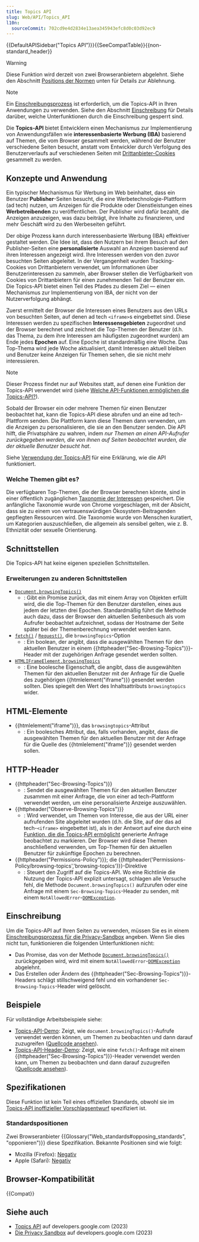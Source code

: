 ```yaml
---
title: Topics API
slug: Web/API/Topics_API
l10n:
  sourceCommit: 702cd9e4d2834e13aea345943efc8d0c03d92ec9
---
```


{{DefaultAPISidebar("Topics API")}}{{SeeCompatTable}}{{non-standard_header}}

> [!WARNING]
> Diese Funktion wird derzeit von zwei Browseranbietern abgelehnt. Siehe den Abschnitt [Positions der Normen](#standardspositionen) unten für Details zur Ablehnung.

> [!NOTE]
> Ein [Einschreibungsprozess](/de/docs/Web/Privacy/Guides/Privacy_sandbox/Enrollment) ist erforderlich, um die Topics-API in Ihren Anwendungen zu verwenden. Siehe den Abschnitt [Einschreibung](#einschreibung) für Details darüber, welche Unterfunktionen durch die Einschreibung gesperrt sind.

Die **Topics-API** bietet Entwicklern einen Mechanismus zur Implementierung von Anwendungsfällen wie **interessenbasierte Werbung (IBA)** basierend auf Themen, die vom Browser gesammelt werden, während der Benutzer verschiedene Seiten besucht, anstatt vom Entwickler durch Verfolgung des Benutzerverlaufs auf verschiedenen Seiten mit [Drittanbieter-Cookies](/de/docs/Web/Privacy/Guides/Third-party_cookies) gesammelt zu werden.

## Konzepte und Anwendung

Ein typischer Mechanismus für Werbung im Web beinhaltet, dass ein Benutzer **Publisher**-Seiten besucht, die eine Werbetechnologie-Plattform (ad tech) nutzen, um Anzeigen für die Produkte oder Dienstleistungen eines **Werbetreibenden** zu veröffentlichen. Der Publisher wird dafür bezahlt, die Anzeigen anzuzeigen, was dazu beiträgt, ihre Inhalte zu finanzieren, und mehr Geschäft wird zu den Werbeseiten geführt.

Der obige Prozess kann durch interessenbasierte Werbung (IBA) effektiver gestaltet werden. Die Idee ist, dass den Nutzern bei ihrem Besuch auf den Publisher-Seiten eine **personalisierte** Auswahl an Anzeigen basierend auf ihren Interessen angezeigt wird. Ihre Interessen werden von den zuvor besuchten Seiten abgeleitet. In der Vergangenheit wurden Tracking-Cookies von Drittanbietern verwendet, um Informationen über Benutzerinteressen zu sammeln, aber Browser stellen die Verfügbarkeit von Cookies von Drittanbietern für einen zunehmenden Teil der Benutzer ein. Die Topics-API bietet einen Teil des Pfades zu diesem Ziel — einen Mechanismus zur Implementierung von IBA, der nicht von der Nutzerverfolgung abhängt.

Zuerst ermittelt der Browser die Interessen eines Benutzers aus den URLs von besuchten Seiten, auf denen ad tech `<iframe>`s eingebettet sind. Diese Interessen werden zu spezifischen **Interessensgebieten** zugeordnet und der Browser berechnet und zeichnet die Top-Themen der Benutzer (d.h. das Thema, zu dem ihre Interessen am häufigsten zugeordnet wurden) am Ende jedes **Epochen** auf. Eine Epoche ist standardmäßig eine Woche. Das Top-Thema wird jede Woche aktualisiert, damit Interessen aktuell bleiben und Benutzer keine Anzeigen für Themen sehen, die sie nicht mehr interessieren.

> [!NOTE]
> Dieser Prozess findet nur auf Websites statt, auf denen eine Funktion der Topics-API verwendet wird (siehe [Welche API-Funktionen ermöglichen die Topics-API?](/de/docs/Web/API/Topics_API/Using#what_api_features_enable_the_topics_api)).

Sobald der Browser ein oder mehrere Themen für einen Benutzer beobachtet hat, kann die Topics-API diese abrufen und an eine ad tech-Plattform senden. Die Plattform kann diese Themen dann verwenden, um die Anzeigen zu personalisieren, die sie an den Benutzer senden. Die API hilft, die Privatsphäre zu wahren, indem _nur Themen an einen API-Aufrufer zurückgegeben werden, die von ihnen auf Seiten beobachtet wurden, die der aktuelle Benutzer besucht hat_.

Siehe [Verwendung der Topics-API](/de/docs/Web/API/Topics_API/Using) für eine Erklärung, wie die API funktioniert.

### Welche Themen gibt es?

Die verfügbaren Top-Themen, die der Browser berechnen könnte, sind in einer öffentlich zugänglichen [Taxonomie der Interessen](https://github.com/patcg-individual-drafts/topics/blob/main/taxonomy_v2.md) gespeichert. Die anfängliche Taxonomie wurde von Chrome vorgeschlagen, mit der Absicht, dass sie zu einem von vertrauenswürdigen Ökosystem-Beitragenden gepflegten Ressourcen wird. Die Taxonomie wurde von Menschen kuratiert, um Kategorien auszuschließen, die allgemein als sensibel gelten, wie z. B. Ethnizität oder sexuelle Orientierung.

## Schnittstellen

Die Topics-API hat keine eigenen speziellen Schnittstellen.

### Erweiterungen zu anderen Schnittstellen

- [`Document.browsingTopics()`](/de/docs/Web/API/Document/browsingTopics)
  - : Gibt ein Promise zurück, das mit einem Array von Objekten erfüllt wird, die die Top-Themen für den Benutzer darstellen, eines aus jedem der letzten drei Epochen. Standardmäßig führt die Methode auch dazu, dass der Browser den aktuellen Seitenbesuch als vom Aufrufer beobachtet aufzeichnet, sodass der Hostname der Seite später bei der Themenberechnung verwendet werden kann.
- [`fetch()`](/de/docs/Web/API/Window/fetch) / [`Request()`](/de/docs/Web/API/Request/Request), die `browsingTopics`-Option
  - : Ein boolean, der angibt, dass die ausgewählten Themen für den aktuellen Benutzer in einem {{httpheader("Sec-Browsing-Topics")}}-Header mit der zugehörigen Anfrage gesendet werden sollten.
- [`HTMLIFrameElement.browsingTopics`](/de/docs/Web/API/HTMLIFrameElement/browsingTopics)
  - : Eine boolesche Eigenschaft, die angibt, dass die ausgewählten Themen für den aktuellen Benutzer mit der Anfrage für die Quelle des zugehörigen {{htmlelement("iframe")}} gesendet werden sollten. Dies spiegelt den Wert des Inhaltsattributs `browsingtopics` wider.

## HTML-Elemente

- {{htmlelement("iframe")}}, das `browsingtopics`-Attribut
  - : Ein boolesches Attribut, das, falls vorhanden, angibt, dass die ausgewählten Themen für den aktuellen Benutzer mit der Anfrage für die Quelle des {{htmlelement("iframe")}} gesendet werden sollen.

## HTTP-Header

- {{httpheader("Sec-Browsing-Topics")}}
  - : Sendet die ausgewählten Themen für den aktuellen Benutzer zusammen mit einer Anfrage, die von einer ad tech-Plattform verwendet werden, um eine personalisierte Anzeige auszuwählen.
- {{httpheader("Observe-Browsing-Topics")}}
  - : Wird verwendet, um Themen von Interesse, die aus der URL einer aufrufenden Site abgeleitet wurden (d.h. die Site, auf der das ad tech-`<iframe>` eingebettet ist), als in der Antwort auf eine durch eine [Funktion, die die Topics-API ermöglicht](/de/docs/Web/API/Topics_API/Using#what_api_features_enable_the_topics_api) generierte Anfrage beobachtet zu markieren. Der Browser wird diese Themen anschließend verwenden, um Top-Themen für den aktuellen Benutzer für zukünftige Epochen zu berechnen.
- {{httpheader("Permissions-Policy")}}; die {{httpheader('Permissions-Policy/browsing-topics','browsing-topics')}}-Direktive
  - : Steuert den Zugriff auf die Topics-API. Wo eine Richtlinie die Nutzung der Topics-API explizit untersagt, schlagen alle Versuche fehl, die Methode `Document.browsingTopics()` aufzurufen oder eine Anfrage mit einem `Sec-Browsing-Topics`-Header zu senden, mit einem `NotAllowedError`-[`DOMException`](/de/docs/Web/API/DOMException).

## Einschreibung

Um die Topics-API auf Ihren Seiten zu verwenden, müssen Sie es in einem [Einschreibungsprozess für die Privacy-Sandbox](/de/docs/Web/Privacy/Guides/Privacy_sandbox/Enrollment) angeben. Wenn Sie dies nicht tun, funktionieren die folgenden Unterfunktionen nicht:

- Das Promise, das von der Methode [`Document.browsingTopics()`](/de/docs/Web/API/Document/browsingTopics) zurückgegeben wird, wird mit einem `NotAllowedError`-[`DOMException`](/de/docs/Web/API/DOMException) abgelehnt.
- Das Erstellen oder Ändern des {{httpheader("Sec-Browsing-Topics")}}-Headers schlägt stillschweigend fehl und ein vorhandener `Sec-Browsing-Topics`-Header wird gelöscht.

## Beispiele

Für vollständige Arbeitsbeispiele siehe:

- [Topics-API-Demo](https://topics-demo.glitch.me/): Zeigt, wie `document.browsingTopics()`-Aufrufe verwendet werden können, um Themen zu beobachten und dann darauf zuzugreifen ([Quellcode ansehen](https://glitch.com/edit/#!/topics-demo)).
- [Topics-API-Header-Demo](https://topics-fetch-demo.glitch.me/): Zeigt, wie eine `fetch()`-Anfrage mit einem {{httpheader("Sec-Browsing-Topics")}}-Header verwendet werden kann, um Themen zu beobachten und dann darauf zuzugreifen ([Quellcode ansehen](https://glitch.com/edit/#!/topics-fetch-demo)).

## Spezifikationen

Diese Funktion ist kein Teil eines offiziellen Standards, obwohl sie im [Topics-API inoffizieller Vorschlagsentwurf](https://patcg-individual-drafts.github.io/topics/) spezifiziert ist.

### Standardspositionen

Zwei Browseranbieter {{Glossary("Web_standards#opposing_standards", "opponieren")}} diese Spezifikation. Bekannte Positionen sind wie folgt:

- Mozilla (Firefox): [Negativ](https://mozilla.github.io/standards-positions/#topics)
- Apple (Safari): [Negativ](https://webkit.org/standards-positions/#position-111)

## Browser-Kompatibilität

{{Compat}}

## Siehe auch

- [Topics API](https://developers.google.com/privacy-sandbox/private-advertising/topics) auf developers.google.com (2023)
- [Die Privacy Sandbox](https://developers.google.com/privacy-sandbox) auf developers.google.com (2023)
